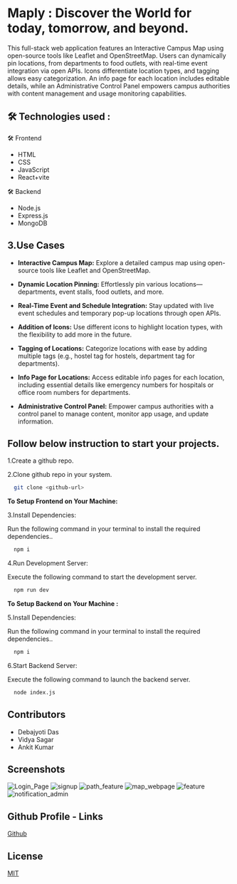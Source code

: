 
# Maply : Discover the World for today, tomorrow, and beyond.

This full-stack web application features an Interactive Campus Map using open-source tools like Leaflet and OpenStreetMap. Users can dynamically pin locations, from departments to food outlets, with real-time event integration via open APIs. Icons differentiate location types, and tagging allows easy categorization. An info page for each location includes editable details, while an Administrative Control Panel empowers campus authorities with content management and usage monitoring capabilities.



## 🛠 Technologies used :

🛠 Frontend
- HTML
- CSS
- JavaScript
- React+vite

🛠 Backend
- Node.js
- Express.js
- MongoDB








## 3.Use Cases

- **Interactive Campus Map:** Explore a detailed campus map using open-source tools like Leaflet and OpenStreetMap.

- **Dynamic Location Pinning:** Effortlessly pin various locations—departments, event stalls, food outlets, and more.

- **Real-Time Event and Schedule Integration:** Stay updated with live event schedules and temporary pop-up locations through open APIs.

- **Addition of Icons:** Use different icons to highlight location types, with the flexibility to add more in the future.

- **Tagging of Locations:** Categorize locations with ease by adding multiple tags (e.g., hostel tag for hostels, department tag for departments).

- **Info Page for Locations:** Access editable info pages for each location, including essential details like emergency numbers for hospitals or office room numbers for departments.

- **Administrative Control Panel:** Empower campus authorities with a control panel to manage content, monitor app usage, and update information.







## Follow below instruction to start your projects.

  1.Create a github repo.

  2.Clone github repo in your system.

```bash
  git clone <github-url>
```
 
**To Setup Frontend on Your Machine:** 

3.Install Dependencies:

Run the following command in your terminal to install the required dependencies..

```bash
  npm i
```
4.Run Development Server:

Execute the following command to start the development server.

```bash
  npm run dev
```

**To Setup Backend on Your Machine :** 

 5.Install Dependencies:

Run the following command in your terminal to install the required dependencies..

```bash
  npm i
```

 6.Start Backend Server:

Execute the following command to launch the backend server.

```bash
  node index.js
```

## Contributors 

- Debajyoti Das
- Vidya Sagar
- Ankit Kumar

## Screenshots


![Login_Page](https://github.com/Debajyoti045/Maply/assets/109648585/7b964ad5-2f60-49ad-a27e-2ebcddb93ce6)
![signup](https://github.com/Debajyoti045/Maply/assets/109648585/b7585265-5b0c-451a-9d6c-dd84a8703e62)
![path_feature](https://github.com/Debajyoti045/Maply/assets/109648585/9d235afe-2e5d-4b22-a06b-aa581eeb3966)
![map_webpage](https://github.com/Debajyoti045/Maply/assets/109648585/90d31e39-6633-4ef3-b057-98ca16e3e71c)
![feature](https://github.com/Debajyoti045/Maply/assets/109648585/15fff8f1-0581-41d0-abe2-d98229003586)
![notification_admin](https://github.com/Debajyoti045/Maply/assets/109648585/28969b39-0f4f-40cf-845d-0ae5b857d55c)

## Github Profile - Links

[Github](https://github.com/Debajyoti045/Maply)


## License

[MIT](https://choosealicense.com/licenses/mit/)

